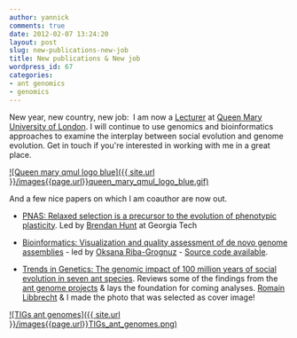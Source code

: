 ```yaml
---
author: yannick
comments: true
date: 2012-02-07 13:24:20
layout: post
slug: new-publications-new-job
title: New publications & New job
wordpress_id: 67
categories:
- ant genomics
- genomics
---
```


New year, new country, new job:  I am now a [Lecturer](http://en.wikipedia.org/wiki/Lecturer#United_Kingdom) at [Queen Mary University of London](http://www.qmul.ac.uk/). I will continue to use genomics and bioinformatics approaches to examine the interplay between social evolution and genome evolution. Get in touch if you're interested in working with me in a great place.

[![Queen mary qmul logo blue]({{ site.url }}/images{{page.url}}queen_mary_qmul_logo_blue.gif)](http://www.sbcs.qmul.ac.uk/staff/yannickwurm.html)

And a few nice papers on which I am coauthor are now out.



	
  * [PNAS: Relaxed selection is a precursor to the evolution of phenotypic plasticity](http://yannick.poulet.org/publications/hunt2011phenotypicPlasticity.pdf). Led by [Brendan Hunt](http://www.goodismanlab.biology.gatech.edu/hunt/) at Georgia Tech

	
  * [Bioinformatics: Visualization and quality assessment of de novo genome assemblies](http://yannick.poulet.org/publications/Bioinformatics-2011-Riba-Grognuz-3425-6.pdf) - led by [Oksana Riba-Grognuz](http://www.google.com/url?sa=t&rct=j&q=&esrc=s&source=web&cd=1&ved=0CCIQFjAA&url=http%3A%2F%2Fwww.unil.ch%2Fdee%2Fpage81073_en.html&ei=fRcxT9HTMMi_0QWrhNSzBw&usg=AFQjCNE8Ei6RfZ8mIpMA03zncpmkodTzbg&sig2=7AxdNSLp5YWPl93zXvcf5Q) - [Source code available](https://github.com/ksanao/TGNet).

	
  * [Trends in Genetics: The genomic impact of 100 million years of social evolution in seven ant species](http://yannick.poulet.org/publications/TiG2011.pdf). Reviews some of the findings from the [ant genome projects](http://www.antgenomes.org) & lays the foundation for coming analyses. [Romain Libbrecht](http://www.unil.ch/dee/page50472_en.html) & I made the photo that was selected as cover image!


[![TIGs ant genomes]({{ site.url }}/images{{page.url}}TIGs_ant_genomes.png)](http://www.antgenomes.org)
